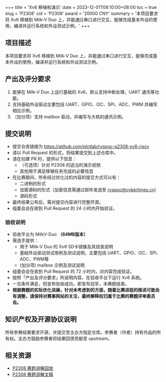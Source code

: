 +++
title = 'Xv6 移植和演示'
date = 2023-12-01T08:10:00+08:00
toc = true
slug = 'P2308'
cid = 'P2308'
award = '20000 CNY'
summary = '本项目要求将 Xv6 移植到 Milk-V Duo 上，并能通过串口进行交互，能够完成基本外设的使用，编译并运行系统和外设测试示例。'
+++

## 项目描述

本项目要求将 Xv6 移植到 Milk-V Duo 上，并能通过串口进行交互，能够完成基本外设的使用，编译并运行系统和外设测试示例。

## 产出及评分要求

1. 能够在 Milk-V Duo 上运行基础的 Xv6，默认支持中断处理，UART 通讯等功能。
2. 支持基础外设驱动主要包括 UART、GPIO、I2C、SPI、ADC、PWM 并编写相应示例。
3. （加分项）支持 mailbox 驱动，并编写与大核的通讯示例。

## 提交说明

- 提交仓库链接为 https://github.com/plctlab/rvspoc-p2308-xv6-riscv
- 请以 Pull Request 的形式，将结果提交到上述仓库中。
- 请在创建 PR 时，提供以下信息：
  - （可选项）针对 P2308 的适当的演示视频
  - 其他用于满足移植任务完成的必要信息
- 在比赛期间，所有经过优化过的内容的提交方式可以有：
  - 二进制的形式
  - 加密源码的形式（加密信息需通过邮件发送至 rvspoc@cyberlimes.cn）
  - 源码形式
- 最终结果公布后，需对提交内容进行完整开源。
- 组委会会在收到 Pull Request 的 24 小时内开始验证。

### 验收说明

- 验收平台为 MilkV-Duo **（64MB版本）**
- 需选手提供：
    - 用于 Milk-V Duo 的 Xv6 SD卡镜像及其烧录说明
    - 基础外设驱动测试用例及测试说明，主要包括 UART、GPIO、I2C、SPI、ADC、PWM等
    - (加分项) mailbox 示例及测试说明
- 组委会会在收到 Pull Request 的 72 小时内，对内容完成验证。
- 按照「产出及评分要求」所说明内容，在验收平台下运行 Xv6 系统。
- 一旦条件满足，则宣布验收成功，即宣布冠军，本赛题结束。
- **根据赛题的实际优化进展，针对未考虑到的方面，随着比赛进程的推进可能会有调整，请保持对赛事网站的关注，最终解释权归属于比赛的赛题评审委员会。**

## 知识产权及开源协议说明

所有参赛结果要求开源，并提交至主办方指定仓库。参赛者（作者）持有作品的所有权。主办方鼓励参赛者将结果回馈贡献至 upstream。

## 相关资源

- [P2308 赛题讲解回放](https://www.bilibili.com/video/BV1794y1T7A2/)
- [P2308 赛题讲解文稿](https://github.com/plctlab/rvspoc/blob/main/archives/2023/Docs/P2308/P2308.md)